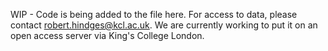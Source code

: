 WIP - Code is being added to the file here. For access to data, please contact robert.hindges@kcl.ac.uk. We are currently working to put it on an open access server via King's College London. 
